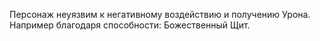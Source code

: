 Персонаж неуязвим к негативному воздействию и получению Урона.
Например благодаря способности: Божественный Щит. 